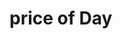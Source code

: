 <script setup>
import GoodsPriceOfDay from '@/theme/components/goodsPriceOfDay/index.vue'

const goodsList=[
    {name:"HUAWEI WATCH GT4",date:"2023-12-14",price:1244.1},
    {name:"iPhone16 Pro",date:"2025-01-11",price:7799},
    {name:"AirPods4",date:"2025-04-06",price:1189.15},
]
</script>

# price of Day

<GoodsPriceOfDay :goodsList class="mt-20px"/>
